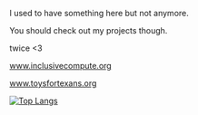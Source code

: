 I used to have something here but not anymore.

You should check out my projects though.

twice <3

www.inclusivecompute.org

www.toysfortexans.org


[![Top Langs](https://github-readme-stats.vercel.app/api/top-langs/?username=marvalarva2929)](https://github.com/anuraghazra/github-readme-stats)
